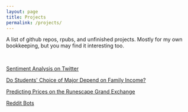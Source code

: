 ```yaml
---
layout: page
title: Projects
permalink: /projects/
---
```


A list of github repos, rpubs, and unfinished projects. Mostly for my own bookkeeping, but you may find it interesting too.

<br />


[Sentiment Analysis on Twitter](http://rpubs.com/lgendrot/sentiment)

[Do Students' Choice of Major Depend on Family Income?](http://rpubs.com/lgendrot/student-major-choice)

[Predicting Prices on the Runescape Grand Exchange](https://github.com/lgendrot/GEAnalysis)

[Reddit Bots](https://github.com/lgendrot/RedditBots)
